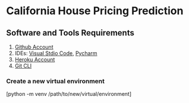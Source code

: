 # California House Pricing Prediction

## Software and Tools Requirements

1. [Github Account](https://github.com)
2. IDEs: [Visual Stdio Code](https://code.visualstudio.com/), [Pycharm](https://www.jetbrains.com/pycharm/download/?section=windows)
3. [Heroku Account](https://www.heroku.com/)
4. [Git CLI](https://git-scm.com/downloads)

### Create a new virtual environment
[python -m venv /path/to/new/virtual/environment]
